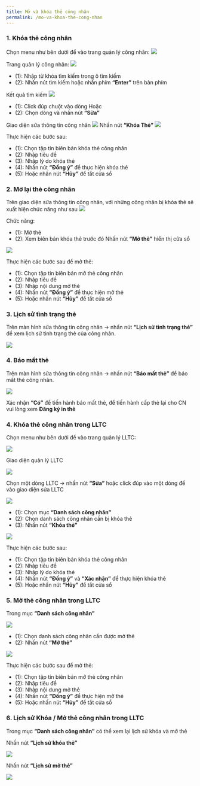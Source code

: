 ```yaml
---
title: Mở và khóa thẻ công nhân
permalink: /mo-va-khoa-the-cong-nhan
---
```

### **1. Khóa thẻ công nhân**

Chọn menu như bên dưới để vào trang quản lý công nhân:
![](assets/CardStatus/39015d05e46ca9b1c83f34e17d0098fa.png)

Trang quản lý công nhân:
![](assets/CardStatus/799332cd5b6094943919c4e25fdeff14.png)
* (1): Nhập từ khóa tìm kiếm trong ô tìm kiếm
* (2): Nhấn nút tìm kiếm hoặc nhấn phím **“Enter”** trên bàn phím

Kết quả tìm kiếm
![](assets/CardStatus/09cf05f61572ab27e4c127d2b974e3fe.png)

* (1): Click đúp chuột vào dòng
Hoặc
* (2): Chọn dòng và nhấn nút **“Sửa”**

Giao diện sửa thông tin công nhân
![](assets/CardStatus/46cce7a91ee4ffc2c2bdf62c5a668642.png)
Nhấn nút **“Khóa Thẻ”**
![](assets/CardStatus/ce29b7eb5c427a129edc747481906586.png)

Thực hiện các bước sau:
* (1): Chọn tập tin biên bản khóa thẻ công nhân
* (2): Nhập tiêu đề
* (3): Nhập lý do khóa thẻ
* (4): Nhấn nút **“Đồng ý”** để thực hiện khóa thẻ
* (5): Hoặc nhấn nút **“Hủy”** để tắt cửa sổ

### **2. Mở lại thẻ công nhân**

Trên giao diện sửa thông tin công nhân, với những công nhân bị khóa thẻ sẽ xuất
hiện chức năng như sau
![](assets/CardStatus/40172d7b01cbc3443f568606896eeb16.png)

Chức năng:
* (1): Mở thẻ
* (2): Xem biên bản khóa thẻ trước đó Nhấn nút **“Mở thẻ”** hiển thị cửa sổ

![](assets/CardStatus/38dfc3ee8d61f612f301c44a0d6c7730.png)

Thực hiện các bước sau để mở thẻ:
* (1): Chọn tập tin biên bản mở thẻ công nhân
* (2): Nhập tiêu đề
* (3): Nhập nội dung mở thẻ
* (4): Nhấn nút **“Đồng ý”** để thực hiện mở thẻ
* (5): Hoặc nhấn nút **“Hủy”** để tắt cửa sổ
### **3. Lịch sử tình trạng thẻ**

Trên màn hình sửa thông tin công nhân &rarr; nhấn nút **“Lịch sử tình trạng thẻ”** để xem lịch sử tình trạng thẻ của công nhân.

![](assets/CardStatus/7cc4e40e943d2107733e2dcce09a52a5.png)

### **4. Báo mất thẻ**

Trên màn hình sửa thông tin công nhân &rarr; nhấn nút **“Báo mất thẻ”** để báo mất thẻ công nhân.

![](assets/CardStatus/3b9d167d543d143d0378d500f160f63f.png)

Xác nhận **“Có”** để tiến hành báo mất thẻ, để tiến hành cấp thẻ lại cho CN vui lòng xem **Đăng ký in thẻ**

### **4. Khóa thẻ công nhân trong LLTC**

Chọn menu như bên dưới để vào trang quản lý LLTC:

![](assets/CardStatus/6bff8b86bf6bdbaa9d4cab6c8748b3df.png)

Giao diện quản lý LLTC

![](assets/CardStatus/ee5891415a5030d267507d5fc1d4b708.png)

Chọn một dòng LLTC &rarr; nhấn nút **“Sửa”** hoặc click đúp vào một dòng để vào giao diện sửa LLTC

![](assets/CardStatus/21b5a7cf48d57f94b3f04845656c2578.png)

* (1): Chọn mục **“Danh sách công nhân”**
* (2): Chọn danh sách công nhân cần bị khóa thẻ
* (3): Nhấn nút **“Khóa thẻ”**

![](assets/CardStatus/ce29b7eb5c427a129edc747481906586.png)

Thực hiện các bước sau:
* (1): Chọn tập tin biên bản khóa thẻ công nhân
* (2): Nhập tiêu đề
* (3): Nhập lý do khóa thẻ
* (4): Nhấn nút **“Đồng ý”** và **“Xác nhận”** để thực hiện khóa thẻ
* (5): Hoặc nhấn nút **“Hủy”** để tắt cửa sổ

### **5. Mở thẻ công nhân trong LLTC**

Trong mục **“Danh sách công nhân”**

![](assets/CardStatus/e269da3d571196472be33397348bb881.png)

* (1): Chọn danh sách công nhân cần được mở thẻ
* (2): Nhấn nút **“Mở thẻ”**

![](assets/CardStatus/38dfc3ee8d61f612f301c44a0d6c7730.png)

Thực hiện các bước sau để mở thẻ:
* (1): Chọn tập tin biên bản mở thẻ công nhân
* (2): Nhập tiêu đề
* (3): Nhập nội dung mở thẻ
* (4): Nhấn nút **“Đồng ý”** để thực hiện mở thẻ
* (5): Hoặc nhấn nút **“Hủy”** để tắt cửa sổ

### **6. Lịch sử Khóa / Mở thẻ công nhân trong LLTC**

Trong mục **“Danh sách công nhân”** có thể xem lại lịch sử khóa và mở thẻ

Nhấn nút **“Lịch sử khóa thẻ”**

![](assets/CardStatus/4652d02348c0cbf93dcd1d420f294149.png)

Nhấn nút **“Lịch sử mở thẻ”**

![](assets/CardStatus/076cb77ee0589d0e217ec3afa6a89404.png)
